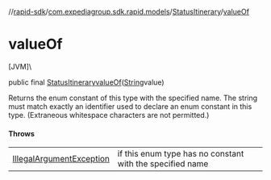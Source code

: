 //[rapid-sdk](../../../index.md)/[com.expediagroup.sdk.rapid.models](../index.md)/[StatusItinerary](index.md)/[valueOf](value-of.md)

# valueOf

[JVM]\

public final [StatusItinerary](index.md)[valueOf](value-of.md)([String](https://docs.oracle.com/javase/8/docs/api/java/lang/String.html)value)

Returns the enum constant of this type with the specified name. The string must match exactly an identifier used to declare an enum constant in this type. (Extraneous whitespace characters are not permitted.)

#### Throws

| | |
|---|---|
| [IllegalArgumentException](https://kotlinlang.org/api/latest/jvm/stdlib/kotlin/-illegal-argument-exception/index.html) | if this enum type has no constant with the specified name |
